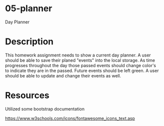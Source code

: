 # 05-planner
Day Planner

# Description
This homework assignment needs to show a current day planner.  A user should be able to save their planed "events" into the local storage.  As time progresses throughout the day those passed events should change color's to indicate they are in the passed.  Future events should be left green.  A user should be able to update and change their events as well.

# Resources
Utilized some bootstrap documentation 

https://www.w3schools.com/icons/fontawesome_icons_text.asp